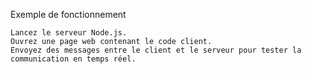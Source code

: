 Exemple de fonctionnement

    Lancez le serveur Node.js.
    Ouvrez une page web contenant le code client.
    Envoyez des messages entre le client et le serveur pour tester la communication en temps réel.